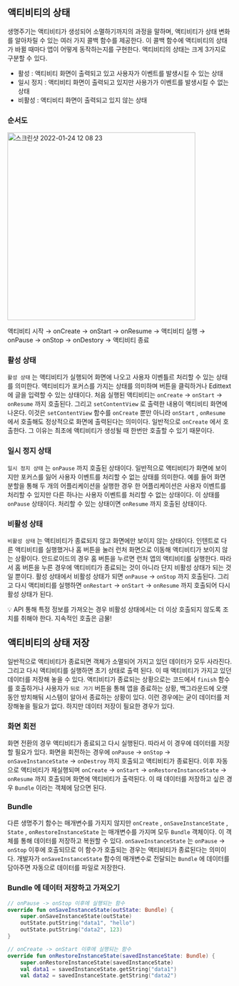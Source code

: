 ## 액티비티의 상태

생명주기는 액티비티가 생성되어 소멸하기까지의 과정을 말하며, 액티비티가 상태 변화를 알아차릴 수 있는 여러 가지 콜백 함수를 제공한다. 이 콜백 함수에 액티비티의 상태가 바뀔 때마다 앱이 어떻게 동작하는지를 구현한다. 액티비티의 상태는 크게 3가지로 구분할 수 있다.

- 활성 : 액티비티 화면이 출력되고 있고 사용자가 이벤트를 발생시킬 수 있는 상태
- 일시 정지 : 액티비티 화면이 출력되고 있지만 사용가가 이벤트를 발생시킬 수 없는 상태
- 비활성 : 액티비티 화면이 출력되고 있지 않는 상태

### 순서도

<img width="421" alt="스크린샷 2022-01-24 12 08 23" src="https://user-images.githubusercontent.com/33795856/150715811-c9425876-3792-4b35-8995-95b4501d7e09.png">

액티비티 시작 → onCreate → onStart → onResume → 액티비티 실행 → onPause → onStop → onDestory → 액티비티 종료

### 활성 상태

`활성 상태` 는 액티비티가 실행되어 화면에 나오고 사용자 이벤틀르 처리할 수 있는 상태를 의미한다. 액티비티가 포커스를 가지는 상태를 의미하며 버튼을 클릭하거나 Edittext에 글을 입력할 수 있는 상태이다. 처음 실행된 액티비티는 `onCreate` → `onStart` → `onResume` 까지 호출된다. 그리고 `setContentView` 로 출력한 내용이 액티비티 화면에 나온다. 이것은 `setContentView` 함수를 `onCreate` 뿐만 아니라 `onStart` , `onResume` 에서 호출해도 정상적으로 화면에 출력된다는 의미이다. 일반적으로 `onCreate` 에서 호출한다. 그 이유는 최초에 액티비티가 생성될 때 한번만 호출할 수 있기 때문이다. 

### 일시 정지 상태

`일시 정지 상태` 는 `onPause` 까지 호출된 상태이다. 일반적으로 액티비티가 화면에 보이지만 포커스를 잃어 사용자 이벤트를 처리할 수 없는 상태를 의미한다. 예를 들어 화면 분할을 통해 두 개의 어플리케이션을 실행한 경우 한 어플리케이션은 사용자 이벤트를 처리할 수 있지만 다른 하나는 사용자 이벤트를 처리할 수 없는 상태이다. 이 상태를 `onPause` 상태이다. 처리할 수 있는 상태이면 `onResume` 까지 호출된 상태이다. 

### 비활성 상태

`비활성 상태` 는 액티비티가 종료되지 않고 화면에만 보이지 않는 상태이다. 인텐트로 다른 액티비티를 실행했거나 홈 버튼을 눌러 런처 화면으로 이동해 액티비티가 보이지 않는 상황이다. 안드로이드의 경우 홈 버튼을 누르면 런처 앱의 액티비티를 실행한다. 따라서 홈 버튼을 누른 경우에 액티비티가 종료되는 것이 아니라 단지 비활성 상태가 되는 것일 뿐이다. 활성 상태에서 비활성 상태가 되면 `onPause` → `onStop` 까지 호출된다. 그리고 다시 액티비티를 실행하면 `onRestart` → `onStart` → `onResume` 까지 호출되어 다시 활성 상태가 된다.

<aside>
💡 API 통해 특정 정보를 가져오는 경우 비활성 상태에서는 더 이상 호출되지 않도록 조치를 취해야 한다. 지속적인 호출은 금물!

</aside>

## 액티비티의 상태 저장

일반적으로 액티비티가 종료되면 객체가 소멸되어 가지고 있던 데이터가 모두 사라진다. 그리고 다시 액티비티를 실행하면 초기 상태로 출력 된다. 이 때 액티비티가 가지고 있던 데이터를 저장해 놓을 수 있다. 액티비티가 종료되는 상황으로는 코드에서 `finish` 함수를 호출하거나 사용자가 `뒤로 가기` 버튼을 통해 앱을 종료하는 상황, 백그라운드에 오랫동안 방치해둬 시스템이 알아서 종료하는 상황이 있다. 이런 경우에는 굳이 데이터를 저장해놓을 필요가 없다. 하지만 데이터 저장이 필요한 경우가 있다.

### 화면 회전

화면 전환의 경우 액티비티가 종료되고 다시 실행된다. 따라서 이 경우에 데이터를 저장할 필요가 있다. 화면을 회전하는 경우에 `onPause` → `onStop` → `onSaveInstanceState` → `onDestroy` 까지 호출되고 액티비티가 종료된다. 이후 자동으로 액티비티가 재실행되며 `onCreate` → `onStart` → `onRestoreInstanceState` → `onResume` 까지 호출되며 화면에 액티비티가 출력된다. 이 때 데이터를 저장하고 싶은 경우 `Bundle` 이라는 객체에 담으면 된다. 

### Bundle

다른 생명주기 함수는 매개변수를 가지지 않지만 `onCreate` , `onSaveInstanceState` , `State` , `onRestoreInstanceState` 는 매개변수를 가지며 모두 `Bundle` 객체이다. 이 객체를 통해 데이터를 저장하고 복원할 수 있다. `onSaveInstanceState` 는 `onPause` → `onStop` 이후에 호출되므로 이 함수가 호출되는 경우는 액티비티가 종료된다는 의미이다. 개발자가 `onSaveInstanceState` 함수의 매개변수로 전달되는 `Bundle` 에 데이터를 담아주면 자동으로 데이터를 파일로 저장한다.

### Bundle 에 데이터 저장하고 가져오기

```kotlin
// onPause -> onStop 이후에 실행되는 함수
override fun onSaveInstanceState(outState: Bundle) {
	super.onSaveInstanceState(outState)
	outState.putString("data1", "hello")
	outState.putString("data2", 123)
}

// onCreate -> onStart 이후에 실행되는 함수
override fun onRestoreInstanceState(savedInstanceState: Bundle) {
	super.onRestoreInstanceState(savedInstanceState)
	val data1 = savedInstanceState.getString("data1")
	val data2 = savedInstanceState.getString("data2")
```
